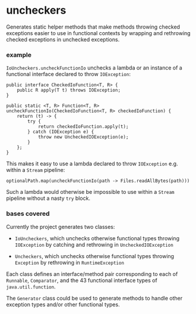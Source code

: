 # uncheckers

Generates static helper methods that make methods throwing checked exceptions
easier to use in functional contexts by wrapping and rethrowing checked
exceptions in unchecked exceptions.

### example

`IoUncheckers.uncheckFunctionIo` unchecks a lambda or an instance of a
functional interface declared to throw `IOException`:

    public interface CheckedIoFunction<T, R> {
        public R apply(T t) throws IOException;
    }
    
    public static <T, R> Function<T, R> uncheckFunctionIo(CheckedIoFunction<T, R> checkedIoFunction) {
        return (t) -> {
            try {
                return checkedIoFunction.apply(t);
            } catch (IOException e) {
                throw new UncheckedIOException(e);
            }
        };
    }

This makes it easy to use a lambda declared to throw `IOException` e.g. within
a `Stream` pipeline:

    optionalPath.map(uncheckFunctionIo(path -> Files.readAllBytes(path)))

Such a lambda would otherwise be impossible to use within a `Stream` pipeline
without a nasty `try` block.

### bases covered

Currently the project generates two classes:

* `IoUncheckers`, which unchecks otherwise functional types throwing
`IOException` by catching and rethrowing in `UncheckedIOException`

* `Uncheckers`, which unchecks otherwise functional types throwing `Exception`
by rethrowing in `RuntimeException`

Each class defines an interface/method pair corresponding to each of `Runnable`,
`Comparator`, and the 43 functional interface types of `java.util.function`.

The `Generator` class could be used to generate methods to handle other
exception types and/or other functional types.
